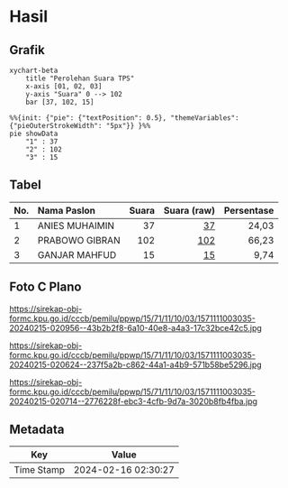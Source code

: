 # Hasil

## Grafik

```mermaid
xychart-beta
    title "Perolehan Suara TPS"
    x-axis [01, 02, 03]
    y-axis "Suara" 0 --> 102
    bar [37, 102, 15]
```

```mermaid
%%{init: {"pie": {"textPosition": 0.5}, "themeVariables": {"pieOuterStrokeWidth": "5px"}} }%%
pie showData
    "1" : 37
    "2" : 102
    "3" : 15
```

## Tabel

| No. | Nama Paslon    | Suara | Suara (raw) | Persentase |
|:--- |:-------------- | -----:| -----------:| ----------:|
| 1   | ANIES MUHAIMIN | 37    | [37][p-1]   | 24,03      |
| 2   | PRABOWO GIBRAN | 102   | [102][p-2]  | 66,23      |
| 3   | GANJAR MAHFUD  | 15    | [15][p-3]   | 9,74       |


[p-1]: https://github.com/gigit-pemilu/pemilu-2024-15-jambi/blob/main/pilpres/hitung-suara/sub/15-jambi/sub/71-kota-jambi/sub/11-paal-merah/sub/1003-eka-jaya/sub/035-tps/sub/paslon-1.txt
[p-2]: https://github.com/gigit-pemilu/pemilu-2024-15-jambi/blob/main/pilpres/hitung-suara/sub/15-jambi/sub/71-kota-jambi/sub/11-paal-merah/sub/1003-eka-jaya/sub/035-tps/sub/paslon-2.txt
[p-3]: https://github.com/gigit-pemilu/pemilu-2024-15-jambi/blob/main/pilpres/hitung-suara/sub/15-jambi/sub/71-kota-jambi/sub/11-paal-merah/sub/1003-eka-jaya/sub/035-tps/sub/paslon-3.txt

## Foto C Plano

https://sirekap-obj-formc.kpu.go.id/cccb/pemilu/ppwp/15/71/11/10/03/1571111003035-20240215-020956--43b2b2f8-6a10-40e8-a4a3-17c32bce42c5.jpg

https://sirekap-obj-formc.kpu.go.id/cccb/pemilu/ppwp/15/71/11/10/03/1571111003035-20240215-020624--237f5a2b-c862-44a1-a4b9-571b58be5296.jpg

https://sirekap-obj-formc.kpu.go.id/cccb/pemilu/ppwp/15/71/11/10/03/1571111003035-20240215-020714--2776228f-ebc3-4cfb-9d7a-3020b8fb4fba.jpg


## Metadata

| Key        | Value               |
| ---------- | ------------------- |
| Time Stamp | 2024-02-16 02:30:27 |



